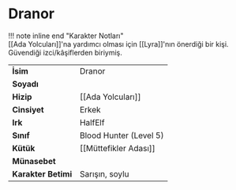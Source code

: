# Dranor   
  
!!! note inline end "Karakter Notları"  
	[[Ada Yolcuları]]'na yardımcı olması için [[Lyra]]'nın önerdiği bir kişi. Güvendiği izci/kâşiflerden biriymiş.     
  
|  |  |  
|---|---|  
| **İsim** | Dranor |  
| **Soyadı** |  |  
| **Hizip** | [[Ada Yolcuları]] |  
| **Cinsiyet** | Erkek |  
| **Irk** | HalfElf |  
| **Sınıf** | Blood Hunter (Level 5) |  
| **Kütük** | [[Müttefikler Adası]] |  
| **Münasebet** |  |  
| **Karakter Betimi** | Sarışın, soylu |  
  
  
